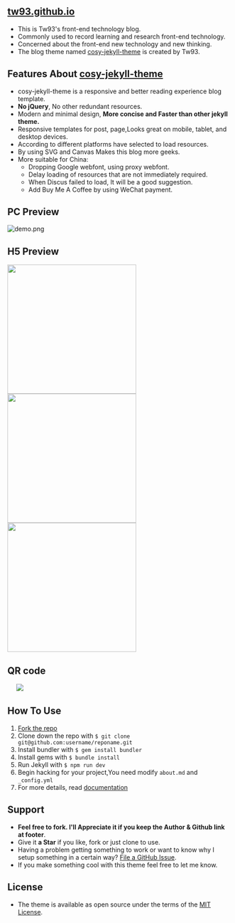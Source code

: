 ## [tw93.github.io](http://tw93.github.io/)
- This is Tw93's front-end technology blog. 
- Commonly used to record learning and research front-end technology.
- Concerned about the front-end new technology and new thinking.
- The blog theme named [cosy-jekyll-theme](https://rubygems.org/gems/cosy-jekyll-theme) is created by Tw93.


## Features About [cosy-jekyll-theme](https://rubygems.org/gems/cosy-jekyll-theme)
- cosy-jekyll-theme is a responsive and better reading experience blog template.
- **No jQuery**, No other redundant resources.
- Modern and minimal design, **More concise and Faster than other jekyll theme.**
- Responsive templates for post, page,Looks great on mobile, tablet, and desktop devices.
- According to different platforms have selected to load resources.
- By using SVG and Canvas Makes this blog more geeks.
- More suitable for China:
    - Dropping Google webfont, using proxy webfont.
    - Delay loading of resources that are not immediately required.
    - When Discus failed to load, It will be a good suggestion.
    - Add Buy Me A Coffee by using WeChat payment.
  
## PC Preview

  ![demo.png](http://7vihmc.com1.z0.glb.clouddn.com/Jietu20170203-222805.jpg)

## H5 Preview

   <img src="http://ww1.sinaimg.cn/large/0060lm7Tgy1fc8ex6yyh3j30xp1iy0z1.jpg" width="290"/><img src="http://ww3.sinaimg.cn/large/0060lm7Tgy1fc8eyalu16j30xp1iyq7g.jpg" width="290"/><img src="http://ww3.sinaimg.cn/large/0060lm7Tgy1fc8ex5vn9dj30xp1iyafo.jpg" width="290"/>

## QR code

  &nbsp;&nbsp;&nbsp;&nbsp;&nbsp;![](http://ww1.sinaimg.cn/large/0060lm7Tgy1fc8eyyn0msj305k05kglf.jpg)
  
## How To Use
1. [Fork the repo](https://github.com/tw93/tw93.github.io)
2. Clone down the repo with `$ git clone git@github.com:username/reponame.git`
3. Install bundler with `$ gem install bundler`
4. Install gems with `$ bundle install`
5. Run Jekyll with `$ npm run dev`
6. Begin hacking for your project,You need modify `about.md` and `_config.yml` 
7. For more details, read [documentation](http://jekyllrb.com/)

## Support
- **Feel free to fork. I'll Appreciate it if you keep the Author & Github link at footer**.
- Give it **a Star** if you like, fork or just clone to use.
- Having a problem getting something to work or want to know why I setup something in a certain way? [File a GitHub Issue](https://github.com/tw93/tw93.github.io/issues/new).
- If you make something cool with this theme feel free to let me know.

## License
- The theme is available as open source under the terms of the [MIT License](http://opensource.org/licenses/MIT).
